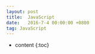 ```yaml
---
layout: post
title:  JavaScript 
date:   2016-7-4 00:00:00 +0800
tag: JavaScript 
---
```

* content
{:toc}

<!-- more -->

